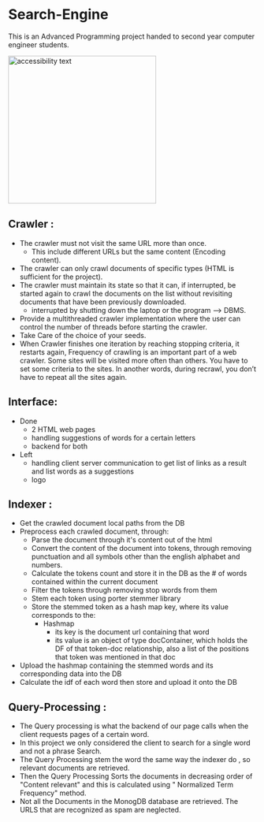 # Search-Engine
This is an Advanced Programming project handed to second year computer engineer students.

 <img src="https://github.com/Halahamdy22/Search-Engine/blob/master/Sniper1.png" width="300" alt="accessibility text">

## Crawler :
- The crawler must not visit the same URL more than once.
   - This include different URLs but the same content (Encoding content).
- The crawler can only crawl documents of specific types (HTML is sufficient for the project).
- The crawler must maintain its state so that it can, if interrupted, be started again to crawl the documents on the list without revisiting documents that have been previously downloaded.
   - interrupted by shutting down the laptop or the program --> DBMS.
- Provide a multithreaded crawler implementation where the user can control the number of threads before starting the crawler.
- Take Care of the choice of your seeds.
- When Crawler finishes one iteration by reaching stopping criteria, it restarts again, Frequency of crawling is an important part of a web crawler. Some sites will be visited more often than others. You have to set some criteria to the sites. In another words, during recrawl, you don’t have to repeat all the sites again.

## Interface:
- Done
   - 2 HTML web pages
   - handling suggestions of words for a certain letters
   - backend for both
- Left
   - handling client server communication to get list of links as a result and list words as a suggestions
   - logo

## Indexer :
- Get the crawled document local paths from the DB
- Preprocess each crawled document, through:
   - Parse the document through it's content out of the html
   - Convert the content of the document into tokens, through removing punctuation and all symbols other than the english alphabet and numbers.
   - Calculate the tokens count and store it in the DB as the # of words contained within the current document
   - Filter the tokens through removing stop words from them
   - Stem each token using porter stemmer library
   - Store the stemmed token as a hash map key, where its value corresponds to the:
      - Hashmap
         -  its key is the document url containing that word
         -  its value is an object of type docContainer, which holds the DF of that token-doc relationship, also a list of the positions that token was mentioned in that doc 
- Upload the hashmap containing the stemmed words and its corresponding data into the DB
- Calculate the idf of each word then store and upload it onto the DB 

## Query-Processing :

- The Query processing is what the backend of our page calls when the client requests pages of a certain word.
- In this project we only considered the client to search for a single word and not a phrase Search.
- The Query Processing stem the word the same way the indexer do , so relevant documents are retrieved.
- Then the Query Processing Sorts the documents in decreasing order of "Content relevant" and this is calculated using " Normalized Term Frequency" method.
- Not all the Documents in the MonogDB database are retrieved. The URLS that are recognized as spam are neglected.
